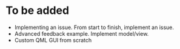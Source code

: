 # To be added

- Implementing an issue. From start to finish, implement an issue.
- Advanced feedback example. Implement model/view.
- Custom QML GUI from scratch
